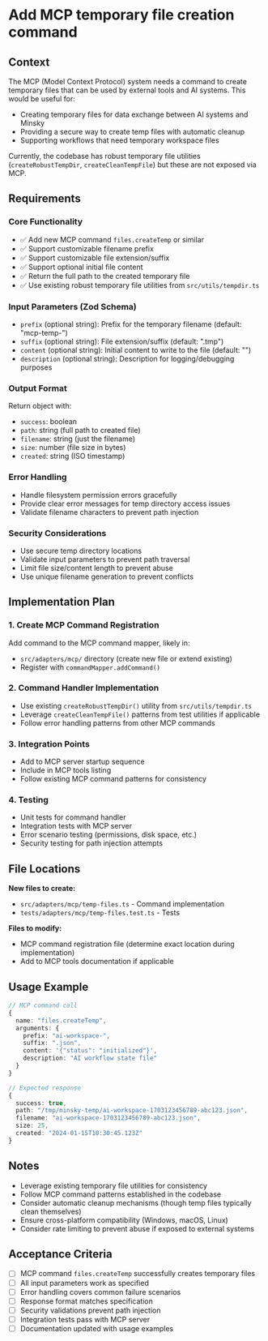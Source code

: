 # Add MCP temporary file creation command

## Context

The MCP (Model Context Protocol) system needs a command to create temporary files that can be used by external tools and AI systems. This would be useful for:

- Creating temporary files for data exchange between AI systems and Minsky
- Providing a secure way to create temp files with automatic cleanup
- Supporting workflows that need temporary workspace files

Currently, the codebase has robust temporary file utilities (`createRobustTempDir`, `createCleanTempFile`) but these are not exposed via MCP.

## Requirements

### Core Functionality
- ✅ Add new MCP command `files.createTemp` or similar
- ✅ Support customizable filename prefix
- ✅ Support customizable file extension/suffix
- ✅ Support optional initial file content
- ✅ Return the full path to the created temporary file
- ✅ Use existing robust temporary file utilities from `src/utils/tempdir.ts`

### Input Parameters (Zod Schema)
- `prefix` (optional string): Prefix for the temporary filename (default: "mcp-temp-")
- `suffix` (optional string): File extension/suffix (default: ".tmp")
- `content` (optional string): Initial content to write to the file (default: "")
- `description` (optional string): Description for logging/debugging purposes

### Output Format
Return object with:
- `success`: boolean
- `path`: string (full path to created file)
- `filename`: string (just the filename)
- `size`: number (file size in bytes)
- `created`: string (ISO timestamp)

### Error Handling
- Handle filesystem permission errors gracefully
- Provide clear error messages for temp directory access issues
- Validate filename characters to prevent path injection

### Security Considerations
- Use secure temp directory locations
- Validate input parameters to prevent path traversal
- Limit file size/content length to prevent abuse
- Use unique filename generation to prevent conflicts

## Implementation Plan

### 1. Create MCP Command Registration
Add command to the MCP command mapper, likely in:
- `src/adapters/mcp/` directory (create new file or extend existing)
- Register with `commandMapper.addCommand()`

### 2. Command Handler Implementation
- Use existing `createRobustTempDir()` utility from `src/utils/tempdir.ts`
- Leverage `createCleanTempFile()` patterns from test utilities if applicable
- Follow error handling patterns from other MCP commands

### 3. Integration Points
- Add to MCP server startup sequence
- Include in MCP tools listing
- Follow existing MCP command patterns for consistency

### 4. Testing
- Unit tests for command handler
- Integration tests with MCP server
- Error scenario testing (permissions, disk space, etc.)
- Security testing for path injection attempts

## File Locations

**New files to create:**
- `src/adapters/mcp/temp-files.ts` - Command implementation
- `tests/adapters/mcp/temp-files.test.ts` - Tests

**Files to modify:**
- MCP command registration file (determine exact location during implementation)
- Add to MCP tools documentation if applicable

## Usage Example

```typescript
// MCP command call
{
  name: "files.createTemp",
  arguments: {
    prefix: "ai-workspace-",
    suffix: ".json",
    content: '{"status": "initialized"}',
    description: "AI workflow state file"
  }
}

// Expected response
{
  success: true,
  path: "/tmp/minsky-temp/ai-workspace-1703123456789-abc123.json",
  filename: "ai-workspace-1703123456789-abc123.json",
  size: 25,
  created: "2024-01-15T10:30:45.123Z"
}
```

## Notes

- Leverage existing temporary file utilities for consistency
- Follow MCP command patterns established in the codebase
- Consider automatic cleanup mechanisms (though temp files typically clean themselves)
- Ensure cross-platform compatibility (Windows, macOS, Linux)
- Consider rate limiting to prevent abuse if exposed to external systems

## Acceptance Criteria

- [ ] MCP command `files.createTemp` successfully creates temporary files
- [ ] All input parameters work as specified
- [ ] Error handling covers common failure scenarios
- [ ] Response format matches specification
- [ ] Security validations prevent path injection
- [ ] Integration tests pass with MCP server
- [ ] Documentation updated with usage examples
